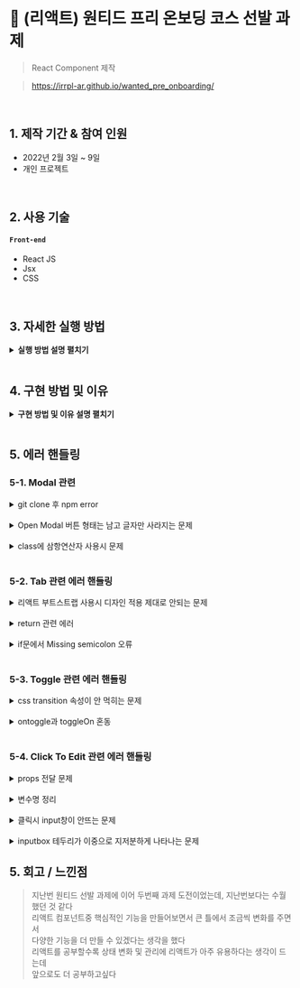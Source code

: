 # :pushpin: (리액트) 원티드 프리 온보딩 코스 선발 과제
> React Component 제작

>https://irrpl-ar.github.io/wanted_pre_onboarding/

</br>

## 1. 제작 기간 & 참여 인원
- 2022년 2월 3일 ~ 9일
- 개인 프로젝트

</br>

## 2. 사용 기술
#### `Front-end`
  - React JS
  - Jsx
  - CSS

</br>

## 3. 자세한 실행 방법

<details>
<summary><b>실행 방법 설명 펼치기</b></summary>
<div markdown="1">

### Modal
- Open Modal 버튼과 클릭 시 나타날 모달창 두가지로 구성되어있습니다
- Open Modal 버튼을 클릭하면 모달창이 나타나고, x 버튼을 누르면 모달창이 종료됩니다
  
### Tab
- 총 3가지 Tab이 있고, 각각 Tab 메뉴 클릭 시 해당 메뉴 글자가 굵게 나타납니다
- Tab을 누를 때마다 바로 아래 작은 페이지의 내용도 달라집니다
  
### Toggle
- 초기 상태는 회색 버튼 모양이고, 버튼을 누르면 On이 되어 초록색으로 바뀜과 동시에 볼도 이동합니다
- 한번 더 클릭하면 원 상태로 돌아갑니다
  
### Click To Edit
- 이름 / 나이를 입력할 수 있는 칸과 그에 해당하는 결과가 나타납니다
- 입력 후 빈 공간을 클릭해야 결과에 반영됩니다

</div>
</details>

</br>

## 4. 구현 방법 및 이유

<details>
<summary><b>구현 방법 및 이유 설명 펼치기</b></summary>
<div markdown="1">

### Modal
- 모달 기능에 있어서 핵심이 모달창이 열릴 때는 모달창만 보이고 버튼은 사라지며   
  모달창이 닫힐 때는 모달창이 사라지고 버튼이 다시 보이는 부분이라고 생각해서   
  그 부분을 중점적으로 생각하며 구현했습니다
- 삼항연산자와 useState를 활용하였습니다. 'modal' 변수가 true일 경우 모달 컴포넌트를 렌더링하고,   
  css class에는 'hidden'(display: none) 을 추가하여 버튼이 사라지도록 했습니다
- App.js에서 모달을 open하고 close하는 간단한 props를 전달하여 사용했습니다
  
### Tab
- 탭 디자인을 보기 좋게 하기 위해 React Bootstrap을 설치하여 디자인에 활용했습니다
- 총 세가지 탭이므로 0 1 2 각각 번호를 부여하여 클릭시 부여된 번호로 state를 변경하고   
  css class도 그에 맞게 변경했습니다
- 탭이 세개이므로 탭 아래 내용도 총 세가지가 필요했는데, 이 부분에 있어서는   
  TabContent로 따로 분리하고 Tab 내에는 컴포넌트를 한번 렌더링하면 효율적일 것 같아 그렇게 구현했습니다   
  위에서 부여한 번호에 따라 각각 해당되는 div가 출력되도록 if문을 사용했습니다
  
### Toggle
- 토글 기능이기 때문에 처음 state를 지정하고, 클릭시마다 !변수 로 true <-> false 되도록 구현했습니다
- on이 될 때 색 변환 외에도 볼 이동이 부드럽게 되도록 transition: transform 0.2s linear; 를 설정했습니다
- translateX는 값을 대입해보면서 가장 화면상 보기 좋은 값으로 정했습니다
  
### Click To Edit
- 이름 라벨이 있는 input창과 나이 라벨이 있는 input창을 각각 만들고, 아래에 입력값에 따른 결과가 나오도록 구현했습니다
- 처음에 기본적으로 빈 값이 아니라 예시 사용자 정보가 나올 수 있도록, 임의의 이름과 나이가 있는 데이터를 만들고   
  기본값으로 주었습니다 (useState)
- input창과 관련된 내용을 하위 컴포넌트로 따로 분리하고, 전체적인 렌더링은 Click To Edit에서 담당하도록 했습니다
- 하위 컴포넌트 InputBox에서는 변수 상태에 따라 클릭을 하면 편집 가능한 input창으로, 입력 후에는 span태그처럼 보이도록   
  삼항연산자를 활용했습니다
- 입력되는 값(name, age)를 values로 묶어서 상위 컴포넌트로 전달하고, input창 선택을 위해 useRef를 활용했습니다   
  span(이름 / 나이) 클릭 시 -> handleClick 작동하여 편집모드 켜짐(useState true) -> input.current.focus 됨   
  글자 입력하고 나면 -> onChange에 달아둔 함수 작동하여 e.target.value 담기고 -> 바깥 공간 클릭하면 onBlur에 달아둔   
  함수 작동하여 편집모드 꺼짐(useState false) 그리고 새 값이 handleValueChange에 전달됨
- 이렇게 전달된 값은 handleValueChange를 통해 상위 컴포넌트에 전달하여 새로운 값이 화면에 결과로 렌더링 되도록 했습니다
  

</div>
</details>

</br>

## 5. 에러 핸들링

### 5-1. Modal 관련 
<details>
<summary>git clone 후 npm error</summary>
<div markdown="1">

* 네가지 기능중 모달을 처음으로 만들었고, 시작을 위해서 git clone을 해온 뒤 서버모드를 열려하니   
  계속 npm error가 뜨면서 경로를 찾을 수 없다고 나옴
* 이전에 리액트로 개인 프로젝트를 만들 때는 한번도 보지 못한 에러라 git clone npm error로 계속 구글링함   
* 구글링 + 에러 문구 다시 찬찬히 읽어보며 파악한 것인데, wanted_pre_onboarding 이라는 폴더 아래에   
  custom-component라는 폴더가 하나 더 있기 때문에 이 폴더에서 작업을 해야하는데   
  wanted_pre_onboarding 위치에서 npm 명령을 치니 경로 에러가 났음
* 경로 수정 후 정상 작동함

</details>

</br>

<details>
<summary>Open Modal 버튼 형태는 남고 글자만 사라지는 문제</summary>
<div markdown="1">

* 처음에 button 태그로 Open Modal 버튼을 만들지 않고 div를 버튼처럼 사용하려 했더니   
  삼항연산자로 class 붙였다 뗐다 할 때 버튼 형태는 남고 글자만 사라지게 작동됨   
* div 내에 button태그로 분리하고 button 태그에만 삼항연산자 붙이니 정상 작동함

</details>
  
</br>

<details>
<summary>class에 삼항연산자 사용시 문제</summary>
<div markdown="1">

```
<div className={'modal-button' + (setModal(true)?' hidden':"")}
```
* setModal에 따라가 아니라 modal 상태에 따라 true/false로 태그 붙여야함   
  아래와 같이 수정하여 해결

```
<button className={`modal-button ${modal?'hidden':''}`}
```

</details>
  
</br>

### 5-2. Tab 관련 에러 핸들링
<details>
<summary>리액트 부트스트랩 사용시 디자인 적용 제대로 안되는 문제</summary>
<div markdown="1">

* import 'bootstrap/dist/css/bootstrap.css'; 생략해서 생김
* index.js에 추가하여 해결
  
</details>

</br>

<details>
<summary>return 관련 에러</summary>
<div markdown="1">

* TabContents 컴포넌트에 return()으로 묶고 그 안에 if문별로 return 쓰려하니 오류
* 최상단의 return 빼서 해결

</details>
  
</br>

<details>
<summary>if문에서 Missing semicolon 오류</summary>
<div markdown="1">

* 아무리 봐도 semicolon 문제는 없어 보여서 계속 찾았는데, else if 띄어쓰기함으로   
  오류 해결

</details>
  
</br>

### 5-3. Toggle 관련 에러 핸들링
<details>
<summary>css transition 속성이 안 먹히는 문제</summary>
<div markdown="1">

* <Toggle /> 안에 <ToggleButton /> 컴포넌트를 중첩시켜서 props를 전달하려하니
배경색 변경은 되는데 ball transition이 제대로 안 먹힘
* 상세한 원인은 찾지 못했으나 컴포넌트 중첩하지않고 하나로 통일시키니 해결됨
  
</details>

</br>

<details>
<summary>ontoggle과 toggleOn 혼동</summary>
<div markdown="1">

* ontoggle은 useState 변수이고, toggleOn은 함수인데 이름이 비슷해서 잘못 사용함   
* 첫줄부터 다시 보면서 변수 / 함수 다시 정리하여 해결함

</details>
  
</br>

### 5-4. Click To Edit 관련 에러 핸들링
<details>
<summary>props 전달 문제</summary>
<div markdown="1">

```
  { name, age, handleValueChange }) => {

    const { name, age, handleValueChange } = props;
```
  
* 위와 같이 선언하여 props 전달이 제대로 안 됨
* const ~ = props를 쓸 경우 윗줄에는 props로 받아오면됨
  
</details>

</br>

<details>
<summary>변수명 정리</summary>
<div markdown="1">

* value 관련 비슷한 변수 많아서 헷갈림   
  newValue(새로 받아온 값)와 values(name과 age 묶음)로 바꾸고   
  같은 양식에 데이터만 다르게 넣을것이니 name과 age를 values로 묶어서 전달

</details>

</br>

<details>
<summary>클릭시 input창이 안뜨는 문제</summary>
<div markdown="1">

* 클릭시 input으로 변경되어야하는데 값이 하드코딩되어 나타남
* setEditing을 true로 만들어주는 함수가 없어서 생긴 문제
  
```
  const handleClick = () => {
        setEditing(true);
    }
```

* 위와 같은 함수 추가하여 onClick에 달아줘서 해결

</details>

</br>

<details>
<summary>inputbox 테두리가 이중으로 지저분하게 나타나는 문제</summary>
<div markdown="1">

* inputbox 테두리가 기본 검정색과 새로 지정한 색상이 이중으로 나타나며 지저분해짐
* outline 0 줘서 해결

</details>


## 5. 회고 / 느낀점
> 지난번 원티드 선발 과제에 이어 두번째 과제 도전이었는데, 지난번보다는 수월했던 것 같다   
  리액트 컴포넌트중 핵심적인 기능을 만들어보면서 큰 틀에서 조금씩 변화를 주면서   
  다양한 기능을 더 만들 수 있겠다는 생각을 했다   
  리액트를 공부할수록 상태 변화 및 관리에 리액트가 아주 유용하다는 생각이 드는데   
  앞으로도 더 공부하고싶다





